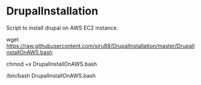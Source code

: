 # DrupalInstallation
Script to install drupal on AWS EC2 instance.

wget https://raw.githubusercontent.com/siru88/DrupalInstallation/master/DrupalInstallOnAWS.bash

chmod +x DrupalInstallOnAWS.bash


/bin/bash DrupalInstallOnAWS.bash
